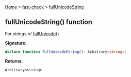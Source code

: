 [Home](/) &gt; [fast-check](../fast-check.md) &gt; [fullUnicodeString](fullUnicodeString.md)

## fullUnicodeString() function

For strings of [fullUnicode()](fullUnicode.md)

<b>Signature:</b>

```typescript
declare function fullUnicodeString(): Arbitrary<string>;
```
<b>Returns:</b>

`Arbitrary<string>`

